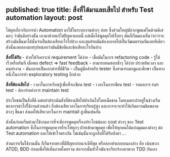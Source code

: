 published: true
title: สิ่งที่ได้มาและเสียไป สำหรับ Test automation
layout: post
---

ได้คุยเกี่ยวกับการนำ Automation มาใช้ในระบบงานต่างๆ บ่อย ซึ่งส่วนใหญ่มักจะพูดแต่ในด้านดีเสมอๆ ว่ามันดีอย่างนั้น เอามาช่วยแก้ไขปัญหาแบบนี้ แต่เมื่อได้พูดคุยไปเรื่อยๆ มันก็เริ่มมองเห็นว่ากว่าจะสร้างมันขึ้นมาได้นั้นจำเป็นต้องเสียอะไรไปบ้าง และสุดท้ายมันต้องกลายไปเป็นวัฒนธรรมกันเลยทีเดียว  ดังนั้นเลยลองมาสรุปหน่อยว่ามันมีข้อดีและข้อเสียอะไรกันบ้าง

**สิ่งที่ได้รับ**
	- ช่วยให้วิเคราะห์ requirement ได้ง่าย
	- เชื่อมันในการ refactoring code
	- รู้ได้เร็วหรือทันที เมื่อพบ defect  => fast feedback
	- สามารถทดสอบซ้ำๆ ได้ง่าย ประหยัดเวลา และคนทำงาน
	- มันกลายเป็นเอกสารที่มีชีวิต
	- เป็นคู่มือสำหรับ tester  ซึ่งสามารถมาดูและศึกษา  เป็นทางหนึ่งในการทำ exploratory testing อีกด้วย

**สิ่งที่ต้องเสียไป**
	- เวลาในการเรียนรู้เพื่อที่จะเขียน test
	- เวลาในการเขียน test
	- รอผลการ run test
	- ต้องจ่ายค่าการ maintain test

ประโยชน์เป็นสิ่งที่ดี แต่อย่าประเมินสิ่งที่ต้องเสียไปต่ำเกินไปโดยเด็ดขาด  โดยเฉพาะถ้าอยู่ในช่วงเริ่มของการนำไปใช้งานด้วยแล้ว ยิ่งต้องเสียเวลาในการเรียนรู้สูง และอาจจะจะทำให้เกิดความผิดพลาดต่างๆ ขึ้นมา ส่งผลให้เสียเวลาในการ maintail สูงขึ้นเช่นกัน

ดังนั้นก่อนเริ่มนำมาใช้งานควรที่จะมีการพูดคุยเรื่องประโยชน์และ cost ต่างๆ ของ Test automation ซึ่งในการพูดคุยควรที่จะให้ทุกๆ ฝ่ายเข้ามาพูดคุย เพื่อให้ทุกคนได้แบ่งมุมมองต่างๆ ต่อ Test automation และให้เข้าใจตรงกัน  ไม่เช่นนั้นจะถูกสิ่งที่ได้รับบังตา ...

ส่วนการเริ่มใช้งานนั้น ก็เริ่มจากตรงที่มีปัญหาก่อนจะดีที่สุด หรือลองทำแบบบนลงล่าง คือ เน้นพวก ATDD, BDD ก่อนเพื่อให้เห็นภาพโดยรวม ต่อจากนั้นหัวใจมันจะเรียกร้องหาพวก TDD กันเอง

